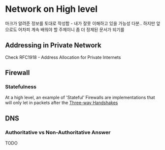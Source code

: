 # Network on High level

마크가 알려준 정보를 토대로 작성함 - 내가 잘못 이해하고 있을 가능성 다분.. 하지만 앞으로도 어차피 계속 배워야 할 주제이니 좀 더 정제된 문서가 되기를

## Addressing in Private Network
Check RFC1918 - Address Allocation for Private Internets

## Firewall
### Statefulness
At a high level, an example of 'Stateful' Firewalls are implementations that will only let in packets after the [Three-way Handshakes](https://en.wikipedia.org/wiki/Transmission_Control_Protocol#Connection_establishment)

## DNS

### Authoritative vs Non-Authoritative Answer
TODO
